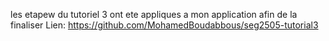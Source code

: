 les etapew du tutoriel 3 ont ete appliques a mon application afin de la finaliser
Lien: https://github.com/MohamedBoudabbous/seg2505-tutorial3
